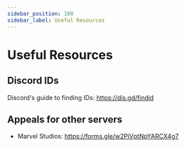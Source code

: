 ```yaml
---
sidebar_position: 100
sidebar_label: Useful Resources
---
```


# Useful Resources

## Discord IDs

Discord's guide to finding IDs: https://dis.gd/findid

## Appeals for other servers

- Marvel Studios: https://forms.gle/w2PiVptNpYARCX4g7
